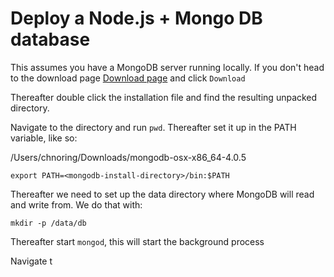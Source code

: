 # Deploy a Node.js + Mongo DB database
This assumes you have a MongoDB server running locally. If you don't head to the download page [Download page](https://www.mongodb.com/download-center/community?jmp=docs) and click `Download`

Thereafter double click the installation file and find the resulting unpacked directory. 

Navigate to the directory and run `pwd`. Thereafter set it up in the PATH variable, like so:

/Users/chnoring/Downloads/mongodb-osx-x86_64-4.0.5

```
export PATH=<mongodb-install-directory>/bin:$PATH
```

Thereafter we need to set up the data directory where MongoDB will read and write from. We do that with:

```
mkdir -p /data/db
```

Thereafter start `mongod`, this will start the background process

Navigate t
